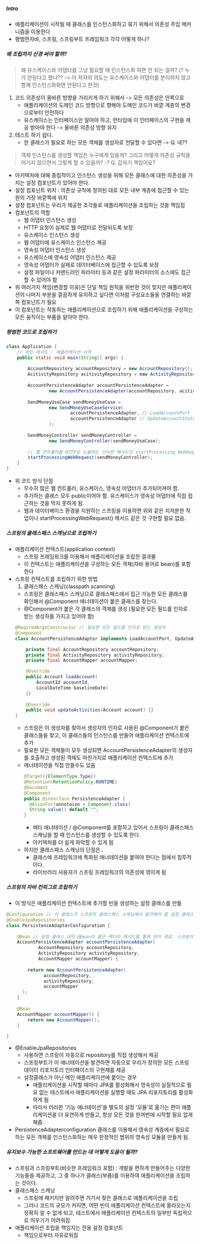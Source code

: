 ##### Intro
* 애플리케이션이 시작될 때 클래스를 인스턴스화하고 묶기 위해서 의존성 주입 메커니즘을 이용한다
* 평범한자바, 스프링, 스프링부트 프레임워크 각각 어떻게 하나?
##### 왜 조립까지 신경 써야 할까?
> 왜 유스케이스와 어댑터를 그냥 필요할 때 인스턴스화 하면 안 되는 걸까? (? 누가 안된다고 했나?? -> 아 저자의 의도는 유스케이스와 어댑터를 분리하지 않고 함께 인스턴스화화면 안된다고 한것)
 1. 코드 의존성이 올바른 방향을 가리키게 하기 위해서 -> 모든 의존성은 안쪽으로
    * 애플리케이션의 도메인 코드 방향으로 향해야 도메인 코드가 바깥 계층의 변경으로부터 안전하다
    * 유스케이스는 인터페이스만 알아야 하고, 런타임에 이 인터페이스의 구현을 제공 받아야 한다 -> 올바른 의존성 방향 유지
 2. 테스트 하기 쉽다.
    * 한 클래스가 필요로 하는 모든 객체를 생성자로 전달할 수 있다면 -> Q. 네??
> 객체 인스턴스를 생성할 책임은 누구에게 있을까? 그리고 어떻게 의존성 규칙을 어기지 않으면서 그렇게 할 수 있을까? -? Q. 갑자기 책임이요?
* 아키텍처에 대해 중립적이고 인스턴스 생성을 위해 모든 클래스에 대한 의존성을 가지는 설정 컴포넌트가 있어야 한다.
* 설정 컴포넌트 위치 : 의존성 규칙에 정의된 대로 모든 내부 계층에 접근할 수 있는 원의 가장 바깥쪽에 위치
* 설정 컴포넌트는 우리가 제공한 조각들로 애플리케이션을 조립하는 것을 책임짐
* 컴포넌트의 역할
  * 웹 어댑터 인스턴스 생성
  * HTTP 요청이 실제로 웹 어댑터로 전달되도록 보장
  * 유스케이스 인스턴스 생성
  * 웹 어댑터에 유스케이스 인스턴스 제공
  * 영속성 어댑터 인스턴스 생성
  * 유스케이스에 영속성 어댑터 인스턴스 제공
  * 영속성 어댑터가 실제로 데이터베이스에 접근할 수 있도록 보장
  * 설정 파일이나 커맨드라인 파라미터 등과 같은 설정 파라미터의 소스에도 접근할 수 있어야 함
* 위 여러가지 책임(변경할 이유)은 단일 책임 원칙을 위반한 것이 맞지만 애플리케이션의 나머지 부분을 깔끔하게 유지하고 싶다면 이처럼 구성요소들을 연결하는 바깥쪽 컴포넌트가 필요
* 이 컴포넌트는 작동하는 애플리케이션으로 조립하기 위해 애플리케이션을 구성하는 모든 움직이는 부품을 알아야 한다.
  
##### 평범한 코드로 조립하기
```java
class Application {
    // 메인 메서드 : 애플리케이션 시작
    public static void main(String[] args) {
        
        AccountRepository accountRepository = new AccountRepository();
        AcitivityRepository acitivityRepository = new ActivityRepository();
        
        AccountPersistenceAdapter accountPersistenceAdapter = 
                new AccountPersistenceAdapter(accountRepository, acitivityRepository);
        
        SendMoneyUseCase sendMoneyUseCase = 
                new SendMoneyUseCaseService(
                        accountPersistenceAdapter, // LoadAccountPort
                        accountPersistenceAdapter // UpdateAccountStatePort
                );
        
        SendMoneyController sendMoneyController = 
                new SendMoneyController(sendMoneyUseCase);
        
        // 웹 컨트롤러를 HTTP로 노출하는 신비한 메서드인 startProcessing WebRequests()를 호출
        startProcessingWebRequest(sendMoneyController);
    }
}
```
* 위 코드 방식 단점
  * 무수히 많은 웹 컨트롤러, 유스케이스, 영속성 어댑터가 추가되어져야 함.
  * 추가하는 클래스 모두 public이어야 함. 유스케이스가 영속성 어댑터에 직접 접근하는 것을 막지 못하게 됨.
  * 웹과 데이터베이스 환경을 지원하는 스프링을 이용하면 위와 같은 지저분한 작업이나 startProcessingWebRequest() 메서드 같은 것 구현할 필요 없음.
##### 스프링의 클래스패스 스캐닝으로 조립하기
* 애플리케이션 컨텍스트(application context) 
  * 스프링 프레임워크를 이용해서 애플리케이션을 조립한 결과물
  * 이 컨텍스트는 애플리케이션을 구성하는 모든 객체(자바 용어로 bean)를 포함한다
* 스프링 컨텍스트를 조립하기 위한 방법
  1. 클래스패스 스캐닝(classpath scanning)
    * 스프링은 클래스패스 스캐닝으로 클래스패스에서 접근 가능한 모든 클래스를 확인해서 @Component 애너테이션이 붙은 클래스를 찾는다.
    * @Component가 붙은 각 클래스의 객체를 생성 (필요한 모든 필드를 인자로 받는 생성자를 가지고 있어야 함)
    ```java
    @ReqiredArgsConstructor // 필요한 모든 필드를 인자로 받는 생성자
    @Component
    class AccountPersistenceAdaptor implements LoadAccountPort, UpdateAccountStatePort {
    
        private final AccountRepository accountRepository;
        private final ActivityRepository activityRepository;
        private final AccountMapper accountMapper;
  
        @Override
        public Account loadAccount(
            AccountId accountId,
            LocalDateTime baselineDate)  
        {}
        
        @Override
        public void updateActivities(Account account) {}
    } 
    ```
    * 스프링은 이 생성자를 찾아서 생성자의 인자로 사용된 @Component가 붙은 클래스들을 찾고, 이 클래스들의 인스턴스를 만들어 애플리케이션 컨텍스트에 추가
    * 필요한 모든 객체들이 모두 생성되면 AccountPersistenceAdapter의 생성자를 호출하고 생성된 객체도 마찬가지로 애플리케이션 컨텍스트에 추가
    * 애너테이션을 직접 만들수도 있음
      ```java
      @Target({ElementType.Type})
      @Retention(RetentionPolicy.RUNTIME)
      @Document
      @Component
      public @interface PersistenceAdapter {
        @AliasFor(annotaion = Component.class)
        String value() default "";
      }
      ```
      * 메타 애너테이션 / @Component를 포함하고 있어서 스프링이 클래스패스 스캐닝을 할 때 인스턴스를 생성할 수 있도록 한다.
      * 아키텍처를 더 쉽게 파악할 수 있게 됨
    * 하지만 클래스패스 스캐닝의 단점은..
      * 클래스에 프레임워크에 특화된 애너테이션을 붙여야 한다는 점에서 침투적이다.
      * 라이브러리 사용자가 스프링 프레임워크의 의존성에 엮이게 됨
##### 스프링의 자바 컨피그로 조립하기
* 이 방식은 애플리케이션 컨텍스트에 추가할 빈을 생성하는 설정 클래스를 만듦
```java
@Configuration // 이 클래스가 스프링의 클래스패스 스캐닝에서 발견해야 할 설정 클래스임을 표시, 여전히 클래스패스 스캐닝을 이용하나 모든 빈을 가져오는 대신 설정 클래스만 선택
@EnableJpaRepositories 
class PersistenceAdapterConfiguration {
    
    @Bean // 설정 클래스 내의 @Bean이 붙은 팩터리 메서드를 통해 빈이 생성. 스프링이 자동으로 Adapter 클래스 내부에서 생성자 입력으로 받는 것을 팩터리 메서드에 입력으로 제공
    AccountPersistenceAdapter accountPersistenceAdapter(
            AccountRepository accountRepository,
            ActivityRepository activityRepository,
            AccountMapper accountMapper) {
      
        return new AccountPersistenceAdapter(
              accountRepository,
              activityRepository,
              accountMapper
      );  
    }
    
    @Bean
    AccountMapper accountMapper() {
        return new AccountMapper();
    }
    
}
```
* @EnableJpaRepositories 
  * 사용하면 스프링이 자동으로 repository를 직접 생성해서 제공
  * 스프링부트가 이 애너테이션을 발견하면 자동으로 우리가 정의한 모든 스프링 데이터 리포지토리 인터페이스의 구현체를 제공
  * 설정클래스가 아닌 메인 애플리케이션에 붙이는 경우
    * 애플리케이션을 시작할 때마다 JPA를 활성화해서 영속성이 실질적으로 필요 없는 테스트에서 애플리케이션을 실행할 때도 JPA 리포지토리를 활성화하게 됨
    * 따라서 이러한 '기능 애너테이션'을 별도의 설정 '모듈'로 옮기는 편이 애플리케이션을 더 유연하게 만들고, 항상 모든 것을 한꺼번에 시작할 필요 없게 해줌.
* PersistenceAdapterconfiguration 클래스를 이용해서 영속성 계층에서 필요로 하는 모든 객체를 인스턴스화하는 매우 한정적인 범위의 영속성 모듈을 만들게 됨.
##### 유지보수 가능한 소프트웨어를 만드는 데 어떻게 도움이 될까?
* 스프링과 스프링부트(비슷한 프레임워크 포함) : 개발을 편하게 만들어주는 다양한 기능들을 제공하고, 그 중 하나가 클래스(부픔)를 이용하여 애플리케이션을 조립하는 것이다.
* 클래스패스 스캐닝
  * 스프링에 패키지만 알려주면 거기서 찾은 클래스로 애플리케이션을 조립
  * 그러나 코드의 규모가 커지면, 어떤 빈이 애플리케이션 컨텍스트에 올라오는지 정확히 알 수 없게 되고, 테스트에서 애플리케이션 컨텍스트의 일부만 독립적으로 띄우기가 어려워짐
* 애플리케이션 조립을 책임지는 전용 설정 컴포넌트
  * 책임으로부터 자유로워짐
